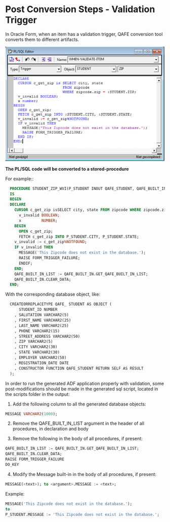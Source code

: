 # Post Conversion Steps - Validation Trigger

In Oracle Form, when an item has a validation trigger, QAFE conversion tool converts them to different artifacts.

![validateItemTrigger](../assets/images/adf/validate-item-trigger.png)


**The PL/SQL code will be converted to a stored-procedure**

For example::
```sql
  PROCEDURE STUDENT_ZIP_WVI(P_STUDENT INOUT QAFE_STUDENT, QAFE_BUILT_IN_LIST OUTVARCHAR2)
  IS
  BEGIN
  DECLARE
    CURSOR c_get_zip isSELECT city, state FROM zipcode WHERE zipcode.zip = P_STUDENT.ZIP;
      v_invalid BOOLEAN;
      x         NUMBER;
    BEGIN
      OPEN c_get_zip;
      FETCH c_get_zip INTO P_STUDENT.CITY, P_STUDENT.STATE;
    v_invalid := c_get_zip%NOTFOUND;
    IF v_invalid THEN
      MESSAGE('This Zipcode does not exist in the database.');
      RAISE FORM_TRIGGER_FAILURE;
      ENDIF;
    END;
    QAFE_BUILT_IN_LIST := QAFE_BUILT_IN.GET_QAFE_BUILT_IN_LIST;
    QAFE_BUILT_IN.CLEAR_DATA;
  END;
```
With the corresponding database object, like:
```xml
  CREATEORREPLACETYPE QAFE_ STUDENT AS OBJECT (
      STUDENT_ID NUMBER
    , SALUTATION VARCHAR2(5)
    , FIRST_NAME VARCHAR2(25)
    , LAST_NAME VARCHAR2(25)
    , PHONE VARCHAR2(15)
    , STREET_ADDRESS VARCHAR2(50)
    , ZIP VARCHAR2(5)
    , CITY VARCHAR2(30)
    , STATE VARCHAR2(30)
    , EMPLOYER VARCHAR2(50)
    , REGISTRATION_DATE DATE
    , CONSTRUCTOR FUNCTION QAFE_STUDENT RETURN SELF AS RESULT
  );
```

In order to run the generated ADF application properly with validation, some post-modifications should be made in the generated sql script, located in the scripts folder in the output:

1. Add the following column to all the generated database objects:

  ```sql
  MESSAGE VARCHAR2(1000);
  ```
2. Remove the QAFE_BUILT_IN_LIST argument in the header of all procedures, in declaration and body

3. Remove the following in the body of all procedures, if present:
```sql
QAFE_BUILT_IN_LIST := QAFE_BUILT_IN.GET_QAFE_BUILT_IN_LIST;  
QAFE_BUILT_IN.CLEAR_DATA;  
RAISE FORM_TRIGGER_FAILURE  
DO_KEY  
```
4. Modify the Message built-in in the body of all procedures, if present:
  ```sql
  MESSAGE(<text>); to <argument>.MESSAGE := <text>;
  ```
  Example:
  ```sql
  MESSAGE('This Zipcode does not exist in the database.');  
  to
  P_STUDENT.MESSAGE := 'This Zipcode does not exist in the database.';
  ```
